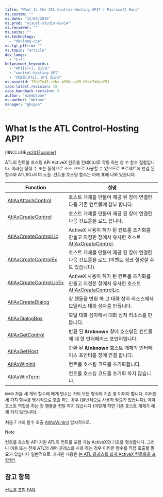 ```yaml
---
title: "What Is the ATL Control-Hosting API? | Microsoft Docs"
ms.custom: ""
ms.date: "12/03/2016"
ms.prod: "visual-studio-dev14"
ms.reviewer: ""
ms.suite: ""
ms.technology: 
  - "devlang-cpp"
ms.tgt_pltfrm: ""
ms.topic: "article"
dev_langs: 
  - "C++"
helpviewer_keywords: 
  - "API[C++], 호스팅"
  - "control-hosting API"
  - "컨트롤[ATL], API 호스팅"
ms.assetid: 75b27e45-cfba-4950-aa35-96cc7d8da753
caps.latest.revision: 15
caps.handback.revision: 9
author: "mikeblome"
ms.author: "mblome"
manager: "ghogen"
---
```

# What Is the ATL Control-Hosting API?
[!INCLUDE[vs2017banner](../assembler/inline/includes/vs2017banner.md)]

ATL의 컨트롤 호스팅 API ActiveX 컨트롤 컨테이너로 작동 하는 창 수 함수 집합입니다.  이러한 정적 수 또는 동적으로 소스 코드로 사용할 수 있으므로 프로젝트에 연결 된 함수와 ATL90.dll 여 노출.  컨트롤 호스팅 함수는 아래 표에 나와 있습니다.  
  
|Function|설명|  
|--------------|--------|  
|[AtlAxAttachControl](../Topic/AtlAxAttachControl.md)|호스트 개체를 만들어 제공 된 창에 연결한 다음 기존 컨트롤에 첨부 합니다.|  
|[AtlAxCreateControl](../Topic/AtlAxCreateControl.md)|호스트 개체를 만들어 제공 된 창에 연결한 다음 컨트롤을 로드 합니다.|  
|[AtlAxCreateControlLic](../Topic/AtlAxCreateControlLic.md)|ActiveX 사용이 허가 된 컨트롤 초기화를 만들고 지정한 창에서 유사한 호스트  [AtlAxCreateControl](../Topic/AtlAxCreateControl.md).|  
|[AtlAxCreateControlEx](../Topic/AtlAxCreateControlEx.md)|호스트 개체를 만들어 제공 된 창에 연결한 다음 컨트롤을 로드 \(이벤트 싱크 설정할 수도 있습니다\).|  
|[AtlAxCreateControlLicEx](../Topic/AtlAxCreateControlLicEx.md)|ActiveX 사용이 허가 된 컨트롤 초기화를 만들고 지정한 창에서 유사한 호스트  [AtlAxCreateControlLic](../Topic/AtlAxCreateControlLic.md).|  
|[AtlAxCreateDialog](../Topic/AtlAxCreateDialog.md)|창 핸들을 반환 하 고 대화 상자 리소스에서 모덜리스 대화 상자를 만듭니다.|  
|[AtlAxDialogBox](../Topic/AtlAxDialogBox.md)|모달 대화 상자에서 대화 상자 리소스를 만듭니다.|  
|[AtlAxGetControl](../Topic/AtlAxGetControl.md)|반환 된  **IUnknown** 창에 호스팅된 컨트롤에 대 한 인터페이스 포인터입니다.|  
|[AtlAxGetHost](../Topic/AtlAxGetHost.md)|반환 된  **IUnknown** 호스트 개체의 인터페이스 포인터를 창에 연결 합니다.|  
|[AtlAxWinInit](../Topic/AtlAxWinInit.md)|컨트롤 호스팅 코드를 초기화합니다.|  
|[AtlAxWinTerm](../Topic/AtlAxWinTerm.md)|컨트롤 호스팅 코드를 초기화 하지 않습니다.|  
  
 `HWND` 처음 세 개의 함수에 매개 변수는 거의 모든 형식의 기존 창 이어야 합니다.  이러한 세 가지 함수를 명시적으로 호출 하는 경우 \(일반적으로 사용자 필요가 없습니다\), 이미 호스트 역할을 하는 창 핸들을 전달 하지 않습니다 \(이렇게 하면 기존 호스트 개체가 해제 되지 않습니다\).  
  
 처음 7 개의 함수 호출  [AtlAxWinInit](../Topic/AtlAxWinInit.md) 암시적으로.  
  
> [!NOTE]
>  컨트롤 호스팅 API 지원 ATL의 컨트롤 포함 기능 ActiveX의 기초를 형성합니다.  그러나 이용 또는 전체 ATL의 래퍼 클래스를 사용 하는 경우 이러한 함수를 직접 호출할 필요가 있습니다 일반적으로.  자세한 내용은  [는 ATL 클래스를 쉽게 ActiveX 컨트롤을 포함할?](../atl/which-atl-classes-facilitate-activex-control-containment-q.md).  
  
## 참고 항목  
 [컨트롤 포함 FAQ](../atl/atl-control-containment-faq.md)